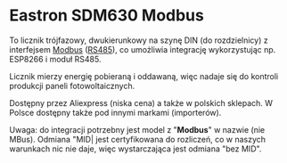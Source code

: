 # Eastron SDM630 Modbus
To licznik trójfazowy, dwukierunkowy na szynę DIN (do rozdzielnicy) z interfejsem [Modbus](../../../komunikacja/Modbus.md) ([RS485](../../../komunikacja/RS485.md)), co umożliwia integrację wykorzystując np. ESP8266 i moduł RS485.

Licznik mierzy energię pobieraną i oddawaną, więc nadaje się do kontroli produkcji paneli fotowoltaicznych.

Dostępny przez Aliexpress (niska cena) a także w polskich sklepach. W Polsce dostępny także pod innymi markami (importerów).

Uwaga: do integracji potrzebny jest model z "**Modbus**" w nazwie (nie MBus). 
Odmiana "MID| jest certyfikowana do rozliczeń, co w naszych warunkach nic nie daje, więc wystarczająca jest odmiana "bez MID".